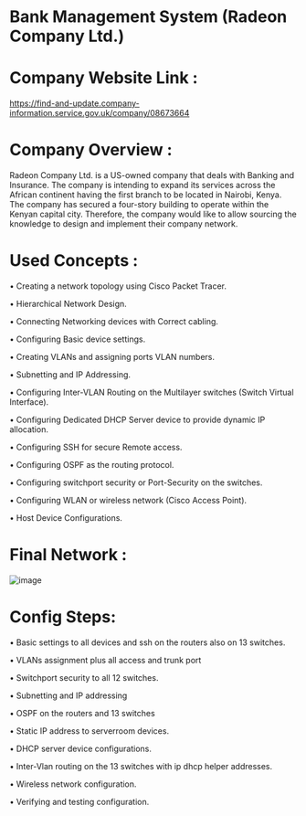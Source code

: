# Bank Management System (Radeon Company Ltd.)

# Company Website Link :

https://find-and-update.company-information.service.gov.uk/company/08673664

# Company Overview :

Radeon Company Ltd. is a US-owned company that deals with Banking and Insurance. The company is intending to expand its services across the African continent having the first branch to be located in Nairobi, Kenya. The company has secured a four-story building to operate within the Kenyan capital city. Therefore, the company would like to allow sourcing the knowledge to design and implement their company network.

# Used Concepts :

• Creating a network topology using Cisco Packet Tracer. 

• Hierarchical Network Design.

• Connecting Networking devices with Correct cabling.

• Configuring Basic device settings.

• Creating VLANs and assigning ports VLAN numbers.

• Subnetting and IP Addressing.

• Configuring Inter-VLAN Routing on the Multilayer switches (Switch Virtual Interface).

• Configuring Dedicated DHCP Server device to provide dynamic IP allocation.

• Configuring SSH for secure Remote access.

• Configuring OSPF as the routing protocol.

• Configuring switchport security or Port-Security on the switches.

• Configuring WLAN or wireless network (Cisco Access Point).

• Host Device Configurations.

# Final Network :

![image](https://github.com/evapatel1654/Bank_Network/assets/133888581/76cb6a41-9df8-4dcc-9a0a-4dcd6aa31ecd)

# Config Steps:

• Basic settings to all devices and ssh on the routers also on 13 switches.


• VLANs assignment plus all access and trunk port

• Switchport security to all 12 switches.

• Subnetting and IP addressing

• OSPF on the routers and 13 switches

• Static IP address to serverroom devices.

• DHCP server device configurations.

• Inter-Vlan routing on the 13 switches with ip dhcp helper addresses.

• Wireless network configuration.

• Verifying and testing configuration.
